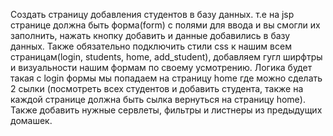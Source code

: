 Создать страницу добавления студентов в базу данных.
т.е на jsp странице должна быть форма(form) с полями для ввода и вы смогли их заполнить,
нажать кнопку добавить и данные добавились в базу данных.
Также обязательно подключить стили css к нашим всем страницам(login, students, home, add_student),
добавляем гугл ширфтры и визуальности нашим формам по своему усмотрению.
Логика будет такая с login формы мы попадаем на страницу home где можно сделать 2 сылки
(посмотреть всех студентов и добавить студента, также на каждой странице должна быть сылка вернуться на страницу home).
Также добавить нужные сервлеты, фильтры и листнеры из предыдущих домашек.